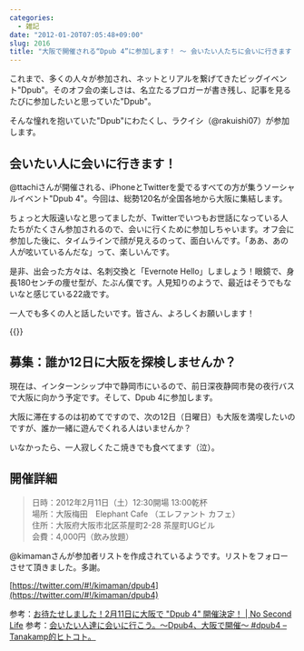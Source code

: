 ```yaml
---
categories:
  - 雑記
date: "2012-01-20T07:05:48+09:00"
slug: 2016
title: "大阪で開催される“Dpub 4”に参加します！ 〜 会いたい人たちに会いに行きます 〜 #dpub4"
---
```


これまで、多くの人々が参加され、ネットとリアルを繋げてきたビッグイベント"Dpub"。そのオフ会の楽しさは、名立たるブロガーが書き残し、記事を見るたびに参加したいと思っていた"Dpub"。

そんな憧れを抱いていた"Dpub"にわたくし、ラクイシ（@rakuishi07）が参加します。

## 会いたい人に会いに行きます！

@ttachiさんが開催される、iPhoneとTwitterを愛でるすべての方が集うソーシャルイベント"Dpub 4"。今回は、総勢120名が全国各地から大阪に集結します。

ちょっと大阪遠いなと思ってましたが、Twitterでいつもお世話になっている人たちがたくさん参加されるので、会いに行くために参加しちゃいます。オフ会に参加した後に、タイムラインで顔が見えるのって、面白いんです。「ああ、あの人が呟いているんだな」って、楽しいんです。

是非、出会った方々は、名刺交換と「Evernote Hello」しましょう！眼鏡で、身長180センチの痩せ型が、たぶん僕です。人見知りのようで、最近はそうでもないなと感じている22歳です。

一人でも多くの人と話したいです。皆さん、よろしくお願いします！

{{<app id="484359282" title="Evernote Hello 1.0.1（無料）" src="http://a2.mzstatic.com/us/r1000/085/Purple/fe/b5/f3/mzl.bzqnbmwl.100x100-75.png">}}

## 募集：誰か12日に大阪を探検しませんか？

現在は、インターンシップ中で静岡市にいるので、前日深夜静岡市発の夜行バスで大阪に向かう予定です。そして、Dpub 4に参加します。

大阪に滞在するのは初めてですので、次の12日（日曜日）も大阪を満喫したいのですが、誰か一緒に遊んでくれる人はいませんか？

いなかったら、一人寂しくたこ焼きでも食べてます（泣）。

## 開催詳細

> 日時：2012年2月11日（土）12:30開場  13:00乾杯  
> 場所：大阪梅田　Elephant Cafe （エレファント カフェ）  
> 住所：大阪府大阪市北区茶屋町2-28 茶屋町UGビル  
> 会費：4,000円（飲み放題）

@kimamanさんが参加者リストを作成されているようです。リストをフォローさせて頂きました。多謝。

[https://twitter.com/#!/kimaman/dpub4](https://twitter.com/#!/kimaman/dpub4)

参考：[お待たせしました！2月11日に大阪で "Dpub 4" 開催決定！ | No Second Life](http://www.ttcbn.net/no_second_life/archives/19904)
参考：[会いたい人達に会いに行こう。〜Dpub4、大阪で開催〜 #dpub4 – Tanakamp的ヒトコト。](http://blog.tanakamp.com/archives/1219)
